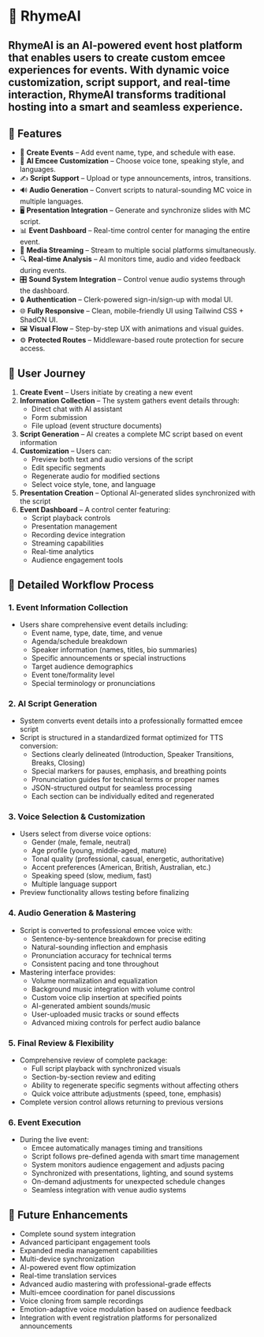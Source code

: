 # 🎤 RhymeAI

## **RhymeAI** is an AI-powered event host platform that enables users to create custom emcee experiences for events. With dynamic voice customization, script support, and real-time interaction, RhymeAI transforms traditional hosting into a smart and seamless experience.

## 🚀 Features

- 🎉 **Create Events** – Add event name, type, and schedule with ease.
- 🧠 **AI Emcee Customization** – Choose voice tone, speaking style, and languages.
- ✍️ **Script Support** – Upload or type announcements, intros, transitions.
- 🔊 **Audio Generation** – Convert scripts to natural-sounding MC voice in multiple languages.
- 🖥️ **Presentation Integration** – Generate and synchronize slides with MC script.
- 📊 **Event Dashboard** – Real-time control center for managing the entire event.
- 📱 **Media Streaming** – Stream to multiple social platforms simultaneously.
- 🔍 **Real-time Analysis** – AI monitors time, audio and video feedback during events.
- 🎛️ **Sound System Integration** – Control venue audio systems through the dashboard.
- 🔒 **Authentication** – Clerk-powered sign-in/sign-up with modal UI.
- 🌐 **Fully Responsive** – Clean, mobile-friendly UI using Tailwind CSS + ShadCN UI.
- 🖼️ **Visual Flow** – Step-by-step UX with animations and visual guides.
- ⚙️ **Protected Routes** – Middleware-based route protection for secure access.

## 💼 User Journey

1. **Create Event** – Users initiate by creating a new event
2. **Information Collection** – The system gathers event details through:
   - Direct chat with AI assistant
   - Form submission
   - File upload (event structure documents)
3. **Script Generation** – AI creates a complete MC script based on event information
4. **Customization** – Users can:
   - Preview both text and audio versions of the script
   - Edit specific segments
   - Regenerate audio for modified sections
   - Select voice style, tone, and language
5. **Presentation Creation** – Optional AI-generated slides synchronized with the script
6. **Event Dashboard** – A control center featuring:
   - Script playback controls
   - Presentation management
   - Recording device integration
   - Streaming capabilities
   - Real-time analytics
   - Audience engagement tools

## 🔄 Detailed Workflow Process

### 1. Event Information Collection

- Users share comprehensive event details including:
  - Event name, type, date, time, and venue
  - Agenda/schedule breakdown
  - Speaker information (names, titles, bio summaries)
  - Specific announcements or special instructions
  - Target audience demographics
  - Event tone/formality level
  - Special terminology or pronunciations

### 2. AI Script Generation

- System converts event details into a professionally formatted emcee script
- Script is structured in a standardized format optimized for TTS conversion:
  - Sections clearly delineated (Introduction, Speaker Transitions, Breaks, Closing)
  - Special markers for pauses, emphasis, and breathing points
  - Pronunciation guides for technical terms or proper names
  - JSON-structured output for seamless processing
  - Each section can be individually edited and regenerated

### 3. Voice Selection & Customization

- Users select from diverse voice options:
  - Gender (male, female, neutral)
  - Age profile (young, middle-aged, mature)
  - Tonal quality (professional, casual, energetic, authoritative)
  - Accent preferences (American, British, Australian, etc.)
  - Speaking speed (slow, medium, fast)
  - Multiple language support
- Preview functionality allows testing before finalizing

### 4. Audio Generation & Mastering

- Script is converted to professional emcee voice with:
  - Sentence-by-sentence breakdown for precise editing
  - Natural-sounding inflection and emphasis
  - Pronunciation accuracy for technical terms
  - Consistent pacing and tone throughout
- Mastering interface provides:
  - Volume normalization and equalization
  - Background music integration with volume control
  - Custom voice clip insertion at specified points
  - AI-generated ambient sounds/music
  - User-uploaded music tracks or sound effects
  - Advanced mixing controls for perfect audio balance

### 5. Final Review & Flexibility

- Comprehensive review of complete package:
  - Full script playback with synchronized visuals
  - Section-by-section review and editing
  - Ability to regenerate specific segments without affecting others
  - Quick voice attribute adjustments (speed, tone, emphasis)
- Complete version control allows returning to previous versions

### 6. Event Execution

- During the live event:
  - Emcee automatically manages timing and transitions
  - Script follows pre-defined agenda with smart time management
  - System monitors audience engagement and adjusts pacing
  - Synchronized with presentations, lighting, and sound systems
  - On-demand adjustments for unexpected schedule changes
  - Seamless integration with venue audio systems

## 🔮 Future Enhancements

- Complete sound system integration
- Advanced participant engagement tools
- Expanded media management capabilities
- Multi-device synchronization
- AI-powered event flow optimization
- Real-time translation services
- Advanced audio mastering with professional-grade effects
- Multi-emcee coordination for panel discussions
- Voice cloning from sample recordings
- Emotion-adaptive voice modulation based on audience feedback
- Integration with event registration platforms for personalized announcements
